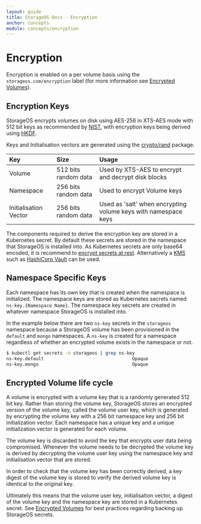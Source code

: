 ```yaml
---
layout: guide
title: StorageOS Docs - Encryption
anchor: concepts
module: concepts/encryption
---
```


# Encryption

Encryption is enabled on a per volume basis using the
`storageos.com/encryption` label (for more information see [Encrypted
Volumes](/docs/operations/encrypted-volumes)).

## Encryption Keys

StorageOS encrypts volumes on disk using AES-256 in XTS-AES mode with 512 bit
keys as recommended by [NIST](
https://nvlpubs.nist.gov/nistpubs/Legacy/SP/nistspecialpublication800-38e.pdf
), with encryption keys being derived using [HKDF](
https://eprint.iacr.org/2010/264.pdf ).

Keys and Initialisation vectors are generated using the [crypto/rand](
https://godoc.org/crypto/rand ) package.

| Key                   | Size                 | Usage                                                          |
| :-------------------- | :------------------- | :--------------------------------------------------------      |
| Volume                | 512 bits random data | Used by XTS-AES to encrypt and decrypt disk blocks             |
| Namespace             | 256 bits random data | Used to encrypt Volume keys                                    |
| Initialisation Vector | 256 bits random data | Used as 'salt' when encrypting volume keys with namespace keys |

The components required to derive the encryption key are stored in a Kubernetes
secret. By default these secrets are stored in the namespace that StorageOS is
installed into. As Kubernetes secrets are only base64 encoded, it is recommend
to [encrypt secrets at
rest](https://kubernetes.io/docs/tasks/administer-cluster/encrypt-data/).
Alternatively a
[KMS](https://kubernetes.io/docs/tasks/administer-cluster/kms-provider/) such
as [HashiCorp Vault](https://www.vaultproject.io/) can be used.

## Namespace Specific Keys

Each namespace has its own key that is created when the namespace is
initialized. The namespace keys are stored as Kubernetes secrets named
`ns-key.{Namespace Name}`. The namespace key secrets are created in whatever
namespace StorageOS is installed into.

In the example below there are two `ns-key` secrets in the `storageos`
namespace because a StorageOS volume has been provisioned in the `default` and
`mongo` namespaces. A `ns-key` is created for a namespace regardless of whether
an encrypted volume exists in the namespace or not.

```bash
$ kubectl get secrets -n storageos | grep ns-key
ns-key.default                                 Opaque                                1      4d
ns-key.mongo                                   Opaque                                1      5h
```

## Encrypted Volume life cycle

A volume is encrypted with a volume key that is a randomly generated 512 bit
key. Rather than storing the volume key, StorageOS stores an encrypted version
of the volume key, called the volume user key, which is generated by encrypting
the volume key with a 256 bit namespace key and 256 bit initialization vector. Each
namespace has a unique key and a unique initialization vector is generated
for each volume.

The volume key is discarded to avoid the key that encrypts user data being
compromised. Whenever the volume needs to be decrypted the volume key is
derived by decrypting the volume user key using the namespace key and initialisation
vector that are stored.

In order to check that the volume key has been correctly derived, a key digest
of the volume key is stored to verify the derived volume key is identical to
the original key.

Ultimately this means that the volume user key, initialisation vector, a digest
of the volume key and the namespace key are stored in a Kubernetes secret. See
[Encrypted Volumes](/docs/operations/encrypted-volumes) for best practices
regarding backing up StorageOS secrets.
